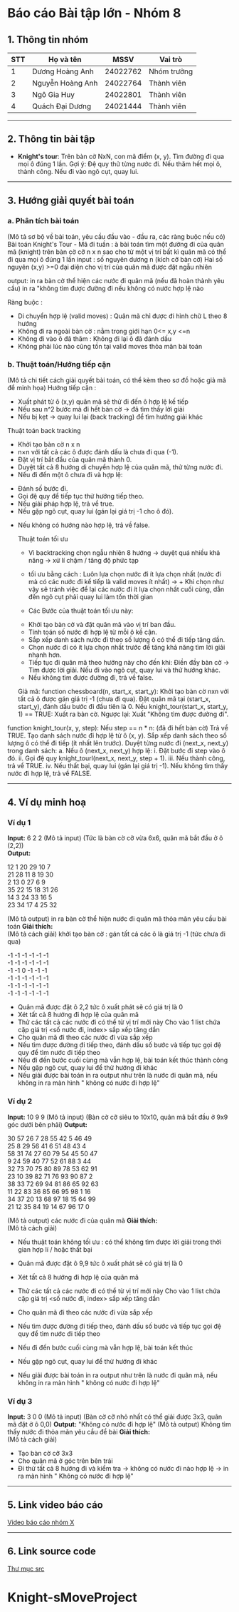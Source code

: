 # Báo cáo Bài tập lớn - Nhóm 8

## 1. Thông tin nhóm
| STT | Họ và tên | MSSV | Vai trò |
|---|---|---|---|
| 1 | Dương Hoàng Anh | 24022762 | Nhóm trưởng |
| 2 | Nguyễn Hoàng Anh | 24022764 | Thành viên |
| 3 | Ngô Gia Huy | 24022801 | Thành viên |
| 4 | Quách Đại Dương| 24021444 | Thành viên |  

---

## 2. Thông tin bài tập
- **Knight's tour**: Trên bàn cờ NxN, con mã điểm (x, y). Tìm đường đi qua mọi ô đúng 1 lần.
Gợi ý:
	Đệ quy thử từng nước đi.
	Nếu thăm hết mọi ô, thành công.
	Nếu đi vào ngõ cụt, quay lui.


---

## 3. Hướng giải quyết bài toán
### a. Phân tích bài toán
(Mô tả sơ bộ về bài toán, yêu cầu đầu vào - đầu ra, các ràng buộc nếu có)
Bài toán Knight's Tour - Mã đi tuần : à bài toán tìm một đường đi của quân mã (knight) trên bàn cờ cỡ n x n sao cho từ một vị trí bất kì quân mã có thể đi qua mọi ô đúng 1 lần
input : số nguyên dương n (kích cỡ bàn cờ)
        Hai số nguyên (x,y) >=0 đại diện cho vị trí của quân mã được đặt ngẫu nhiên
        
output: in ra bàn cờ thể hiện các nước đi quân mã (nếu đã hoàn thành yêu cầu)
        in ra "không tìm được đường đi nếu không có nước hợp lệ nào 

Ràng buộc : 
- Di chuyển hợp lệ (valid moves) : Quân mã chỉ được đi hình chữ L theo 8 hướng
- Không đi ra ngoài bàn cờ : nằm trong giới hạn 0<= x,y <=n
- Không đi vào ô đã thăm : Không đi lại ô đã đánh dấu
- Không phải lúc nào cũng tồn tại valid moves thỏa mãn bài toán

### b. Thuật toán/Hướng tiếp cận
(Mô tả chi tiết cách giải quyết bài toán, có thể kèm theo sơ đồ hoặc giả mã để minh họa)
Hướng tiếp cận : 
+ Xuất phát từ ô (x,y) quân mã sẽ thử đi đến ô hợp lệ kế tiếp
+ Nếu sau n^2 bước mà đi hết bàn cờ -> đã tìm thấy lời giải
+ Nếu bị kẹt -> quay lui lại (back tracking) để tìm hướng giải khác

Thuật toán back tracking 
- Khởi tạo bàn cờ n x n
- n×n với tất cả các ô được đánh dấu là chưa đi qua (-1).
- Đặt vị trí bắt đầu của quân mã thành 0.
- Duyệt tất cả 8 hướng di chuyển hợp lệ của quân mã, thử từng nước đi.
- Nếu đi đến một ô chưa đi và hợp lệ:
+ Đánh số bước đi.
+ Gọi đệ quy để tiếp tục thử hướng tiếp theo.
+ Nếu giải pháp hợp lệ, trả về true.
+ Nếu gặp ngõ cụt, quay lui (gán lại giá trị -1 cho ô đó).
- Nếu không có hướng nào hợp lệ, trả về false.

  Thuật toán tối ưu
  - Vì backtracking chọn ngẫu nhiên 8 hướng -> duyệt quá nhiều khả năng -> xử lí chậm / tăng độ phức tạp

  - tối ưu bằng cách : Luôn lựa chọn nước đi ít lựa chọn nhất (nước đi mà có các nước đi kế tiếp là valid moves ít nhất)
  -> + Khi chọn như vậy sẽ tránh việc để lại các nước đi ít lựa chọn nhất cuối cùng, dẫn đến ngõ cụt phải quay lui làm tốn thời gian

  - Các Bước của thuật toán tối ưu này:
  + Khởi tạo bàn cờ và đặt quân mã vào vị trí ban đầu.
  + Tính toán số nước đi hợp lệ từ mỗi ô kề cận.
  + Sắp xếp danh sách nước đi theo số lượng ô có thể đi tiếp tăng dần.
  + Chọn nước đi có ít lựa chọn nhất trước để tăng khả năng tìm lời giải nhanh hơn.
  + Tiếp tục đi quân mã theo hướng này cho đến khi:
      Điền đầy bàn cờ → Tìm được lời giải.
      Nếu đi vào ngõ cụt, quay lui và thử hướng khác.
  + Nếu không tìm được đường đi, trả về false.


  Giả mã:
  function chessboard(n, start_x, start_y):
     Khởi tạo bàn cờ nxn với tất cả ô được gán giá trị -1 (chưa đi qua).
     Đặt quân mã tại (start_x, start_y), đánh dấu bước đi đầu tiên là 0.
     Nếu knight_tour(start_x, start_y, 1) == TRUE:
          Xuất ra bàn cờ.
       Ngược lại:
          Xuất "Không tìm được đường đi".

function knight_tour(x, y, step):
     Nếu step == n * n: (đã đi hết bàn cờ)
          Trả về TRUE.
     Tạo danh sách nước đi hợp lệ từ ô (x, y).
     Sắp xếp danh sách theo số lượng ô có thể đi tiếp (ít nhất lên trước).
     Duyệt từng nước đi (next_x, next_y) trong danh sách:
        a. Nếu ô (next_x, next_y) hợp lệ:
            i. Đặt bước đi step vào ô đó.
            ii. Gọi đệ quy knight_tourl(next_x, next_y, step + 1).
            iii. Nếu thành công, trả về TRUE.
            iv. Nếu thất bại, quay lui (gán lại giá trị -1).
     Nếu không tìm thấy nước đi hợp lệ, trả về FALSE.


---

## 4. Ví dụ minh hoạ
### Ví dụ 1
**Input:**  6
2 2
(Mô tả input) (Tức là bàn cờ cỡ vừa 6x6, quân mã bắt đầu ở ô (2,2))  
**Output:**  

12  1 20 29 10  7  
21 28 11  8 19 30  
 2 13  0 27  6  9  
35 22 15 18 31 26  
14  3 24 33 16  5  
23 34 17  4 25 32  

(Mô tả output)  in ra bàn cờ thể hiện nước đi quân mã thỏa mãn yêu cầu bài toán
**Giải thích:**  
(Mô tả cách giải)
khởi tạo bàn cờ : gán tất cả các ô là giá trị -1 (tức chưa đi qua)

-1  -1  -1  -1  -1  -1  
-1  -1  -1  -1  -1  -1  
-1  -1   0  -1  -1  -1  
-1  -1  -1  -1  -1  -1  
-1  -1  -1  -1  -1  -1  
-1  -1  -1  -1  -1  -1  

- Quân mã được đặt ô 2,2 tức ô xuất phát sẽ có giá trị là 0
- Xét tất cả 8 hướng đi hợp lệ của quân mã
- Thử các tất cả các nước đi có thể từ vị trí mới này
  Cho vào 1 list chứa cặp giá trị <số nước đi, index> sắp xếp tăng dần
- Cho quân mã đi theo các nước đi vừa sắp xếp
- Nếu tìm được đường đi tiếp theo, đánh dấu số bước và tiếp tục gọi đệ quy để tìm nước đi tiếp theo
- Nếu đi đến bước cuối cùng mà vẫn hợp lệ, bài toán kết thúc thành công
- Nếu gặp ngõ cụt, quay lui để thử hướng đi khác
- Nếu giải được bài toán in ra output như trên là nước đi quân mã, nếu không in ra màn hình " không có nước đi hợp lệ"
  
### Ví dụ 2
**Input:**  10
9 9
(Mô tả input)  (Bàn cờ cỡ siêu to 10x10, quân mã bắt đầu ở 9x9 góc dưới bên phải)
**Output:**  

30  57  26   7  28  55  42   5  46  49  
25   8  29  56  41   6  51  48  43   4  
58  31  74  27  60  79  54  45  50  47  
 9  24  59  40  77  52  61  88   3  44  
32  73  70  75  80  89  78  53  62  91  
23  10  39  82  71  76  93  90  87   2  
38  33  72  69  94  81  86  65  92  63  
11  22  83  36  85  66  95  98   1  16  
34  37  20  13  68  97  18  15  64  99  
21  12  35  84  19  14  67  96  17   0  

(Mô tả output)  các nước đi của quân mã
**Giải thích:**  
(Mô tả cách giải)
- Nếu thuật toán không tối ưu : có thể không tìm được lời giải trong thời gian hợp lí / hoặc thất bại
  
- Quân mã được đặt ô 9,9 tức ô xuất phát sẽ có giá trị là 0
- Xét tất cả 8 hướng đi hợp lệ của quân mã
- Thử các tất cả các nước đi có thể từ vị trí mới này
  Cho vào 1 list chứa cặp giá trị <số nước đi, index> sắp xếp tăng dần
- Cho quân mã đi theo các nước đi vừa sắp xếp
- Nếu tìm được đường đi tiếp theo, đánh dấu số bước và tiếp tục gọi đệ quy để tìm nước đi tiếp theo
- Nếu đi đến bước cuối cùng mà vẫn hợp lệ, bài toán kết thúc
- Nếu gặp ngõ cụt, quay lui để thử hướng đi khác
- Nếu giải được bài toán in ra output như trên là nước đi quân mã, nếu không in ra màn hình " không có nước đi hợp lệ"
  
### Ví dụ 3
**Input:**  3
0 0
(Mô tả input)  (Bàn cờ cỡ nhỏ nhất có thể giải được 3x3, quân mã đặt ở ô 0,0)
**Output:**  "Không có nước đi hợp lệ"
(Mô tả output)  Không tìm thấy nước đi thỏa mãn yêu cầu đề bài
**Giải thích:**  
(Mô tả cách giải)
- Tạo bàn cờ cỡ 3x3
- Cho quân mã ở góc trên bên trái
- Đi thử tất cả 8 hướng đi và kiểm tra -> không có nước đi nào hợp lệ
  -> in ra màn hình " Không có nước đi hợp lệ"


---

## 5. Link video báo cáo
[Video báo cáo nhóm X](#)

---

## 6. Link source code
[Thư mục src](./src)

# Knight-sMoveProject
